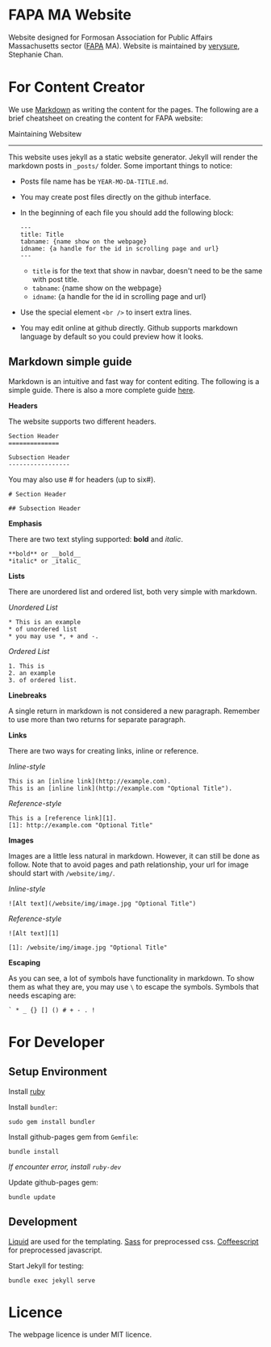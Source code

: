 FAPA MA Website
===============

Website designed for Formosan Association for Public Affairs Massachusetts sector ([FAPA](http://www.fapa.org/) MA). Website is maintained by [verysure](mailto:ttttonywu@gmail.com), Stephanie Chan.


For Content Creator
===================

We use [Markdown][1] as writing the content for the pages. The following are a brief cheatsheet on creating the content for FAPA website:


Maintaining Websitew

-------------------
This website uses jekyll as a static website generator. Jekyll will render the markdown posts in `_posts/` folder. Some important things to notice:

-   Posts file name has be `YEAR-MO-DA-TITLE.md`.
-   You may create post files directly on the github interface.
-   In the beginning of each file you should add the following block:

        ---
        title: Title
        tabname: {name show on the webpage}
        idname: {a handle for the id in scrolling page and url}
        ---

    - `title` is for the text that show in navbar, doesn't need to be the same with post title.
    - `tabname`: {name show on the webpage}
    - `idname`: {a handle for the id in scrolling page and url}
-   Use the special element `<br />` to insert extra lines.
-   You may edit online at github directly. Github supports markdown language by default so you could preview how it looks.


Markdown simple guide
---------------------
Markdown is an intuitive and fast way for content editing. The following is a simple guide. There is also a more complete guide [here][1].

**Headers**

The website supports two different headers.

    Section Header
    ==============

    Subsection Header
    -----------------

You may also use # for headers (up to six#).

    # Section Header

    ## Subsection Header



**Emphasis**

There are two text styling supported: **bold** and *italic*.

    **bold** or __bold__
    *italic* or _italic_


**Lists**

There are unordered list and ordered list, both very simple with markdown.

*Unordered List*

    * This is an example
    * of unordered list
    * you may use *, + and -.

*Ordered List*

    1. This is
    2. an example
    3. of ordered list.




**Linebreaks**

A single return in markdown is not considered a new paragraph. Remember to use more than two returns for separate paragraph.



**Links**

There are two ways for creating links, inline or reference.

*Inline-style*

    This is an [inline link](http://example.com).
    This is an [inline link](http://example.com "Optional Title").

*Reference-style*

    This is a [reference link][1].
    [1]: http://example.com "Optional Title"



**Images**

Images are a little less natural in markdown. However, it can still be done as follow. Note that to avoid pages and path relationship, your url for image should start with `/website/img/`.

*Inline-style*

    ![Alt text](/website/img/image.jpg "Optional Title")

*Reference-style*

    ![Alt text][1]

    [1]: /website/img/image.jpg "Optional Title"



**Escaping**

As you can see, a lot of symbols have functionality in markdown. To show them as what they are, you may use `\` to escape the symbols. Symbols that needs escaping are:

    ` * _ {} [] () # + - . !





For Developer
=============

Setup Environment
-----------------

Install [ruby](https://www.ruby-lang.org/en/downloads/)

Install `bundler`:

    sudo gem install bundler

Install github-pages gem from `Gemfile`:

    bundle install

*If encounter error, install `ruby-dev`*

Update github-pages gem:

    bundle update


Development
-----------

[Liquid][4] are used for the templating. [Sass][2] for preprocessed css. [Coffeescript][3] for preprocessed javascript.

Start Jekyll for testing:

    bundle exec jekyll serve


[1]: http://daringfireball.net/projects/markdown/syntax
[2]: http://sass-lang.com/
[3]: http://coffeescript.org/
[4]: http://liquidmarkup.org/

Licence
=======

The webpage licence is under MIT licence.
